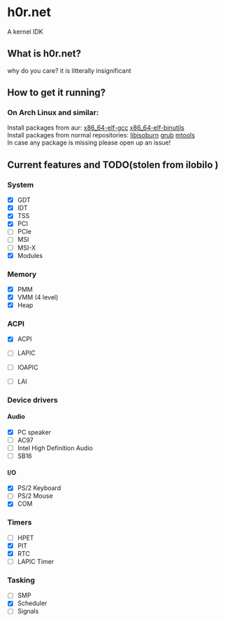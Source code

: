 
# h0r.net
A kernel IDK

## What is h0r.net?
why do you care? it is litterally insignificant
## How to get it running?
### On Arch Linux and similar:
  Install packages from aur: [x86_64-elf-gcc](https://aur.archlinux.org/packages/x86_64-elf-gcc) [x86_64-elf-binutils](https://aur.archlinux.org/packages/x86_64-elf-binutils)</br>
  Install packages from normal repositories: [libisoburn](https://archlinux.org/packages/extra/x86_64/libisoburn/) [grub](https://archlinux.org/packages/core/x86_64/grub/) [mtools](https://archlinux.org/packages/extra/x86_64/mtools/)</br>
In case any package is missing please open up an issue!</br>

## Current features and TODO(stolen from  ilobilo )

### System
- [x] GDT
- [x] IDT
- [X] TSS
- [x] PCI
- [ ] PCIe
- [ ] MSI
- [ ] MSI-X
- [x] Modules

### Memory
- [x] PMM
- [X] VMM (4 level)
- [x] Heap
### ACPI
- [X] ACPI
- [ ] LAPIC
- [ ] IOAPIC
- [ ] LAI


### Device drivers
#### Audio
- [x] PC speaker
- [ ] AC97
- [ ] Intel High Definition Audio
- [ ] SB16

#### I/O
- [X] PS/2 Keyboard
- [ ] PS/2 Mouse
- [x] COM
<!--
#### VMs
- [ ] VMWare Tools
- [ ] VBox Guest Additions
- [ ] Virtio
#### Storage
- [ ] FDC
- [ ] IDE
- [ ] SATA
- [ ] NVMe
- [ ] Virtio block
#### Network
- [ ] RTL8139
- [ ] RTL8169
- [ ] E1000
- [ ] Virtio network
#### USB
- [ ] UHCI
- [ ] OHCI
- [ ] EHCI
- [ ] XHCI 
-->
### Timers
- [ ] HPET
- [x] PIT
- [x] RTC
- [ ] LAPIC Timer

### Tasking
- [ ] SMP
- [x] Scheduler
- [ ] Signals

<!--

### Partition tables
- [ ] MBR
- [ ] GPT 

### Filesystems
- [ ] VFS
- [ ] TMPFS
- [ ] DEVTMPFS
- [ ] PROCFS
- [ ] SYSFS
- [ ] USTAR
- [ ] ILAR
- [ ] Ext2
- [ ] Fat32
- [ ] ISO9660
- [ ] NTFS

### Userspace
- [ ] System calls
- [ ] ELF
- [ ] Userspace
- [ ] Libc
- [ ] Bash
- [ ] DOOM

### Network stack
- [ ] Ethernet
- [ ] ARP
- [ ] IPv4
- [ ] ICMPv4
- [ ] TCP
- [ ] UDP
- [ ] DHCP
- [ ] HTTP
- [ ] Telnet
- [ ] SSL
- [ ] Or just LWIP
-->
